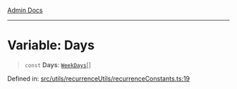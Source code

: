 [Admin Docs](/)

***

# Variable: Days

> `const` **Days**: [`WeekDays`](utils\recurrenceUtils\recurrenceTypes\README\enumerations\WeekDays.md)[]

Defined in: [src/utils/recurrenceUtils/recurrenceConstants.ts:19](https://github.com/PalisadoesFoundation/talawa-admin/blob/main/src/utils/recurrenceUtils/recurrenceConstants.ts#L19)
